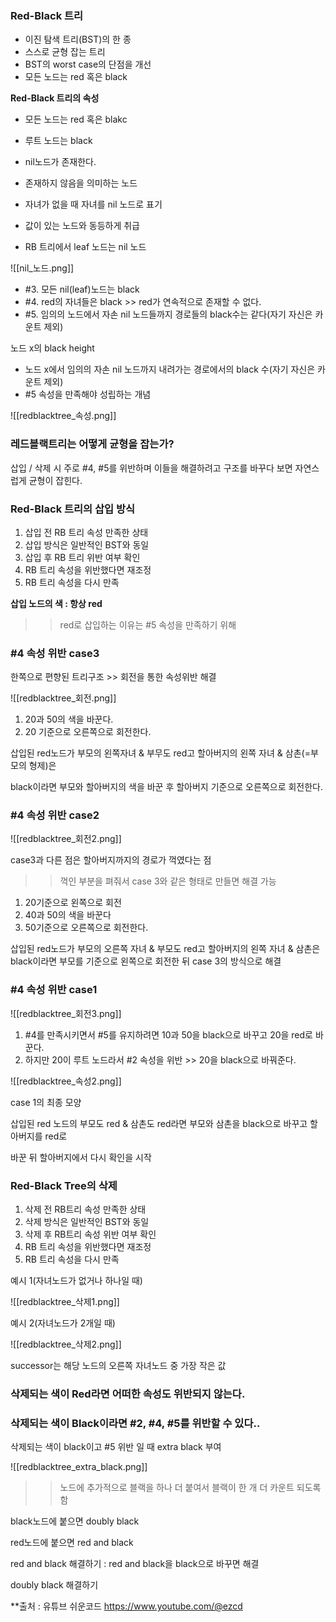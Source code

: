   

### Red-Black 트리

- 이진 탐색 트리(BST)의 한 종
- 스스로 균형 잡는 트리
- BST의 worst case의 단점을 개선
- 모든 노드는 red 혹은 black

  

**Red-Black 트리의 속성**

- 모든 노드는 red 혹은 blakc
- 루트 노드는 black
- nil노드가 존재한다.

- 존재하지 않음을 의미하는 노드

- 자녀가 없을 때 자녀를 nil 노드로 표기

- 값이 있는 노드와 동등하게 취급

- RB 트리에서 leaf 노드는 nil 노드

![[nil_노드.png]]

  

- #3. 모든 nil(leaf)노드는 black
- #4. red의 자녀들은 black >> red가 연속적으로 존재할 수 없다.
- #5. 임의의 노드에서 자손 nil 노드들까지 경로들의 black수는 같다(자기 자신은 카운트 제외)

  

노드 x의 black height

- 노드 x에서 임의의 자손 nil 노드까지 내려가는 경로에서의 black 수(자기 자신은 카운트 제외)
- #5 속성을 만족해야 성립하는 개념

  

![[redblacktree_속성.png]]

  

### 레드블랙트리는 어떻게 균형을 잡는가?

삽입 / 삭제 시 주로 #4, \#5를 위반하며 이들을 해결하려고 구조를 바꾸다 보면 자연스럽게 균형이 잡힌다.

  

### Red-Black 트리의 삽입 방식

1. 삽입 전 RB 트리 속성 만족한 상태
2. 삽입 방식은 일반적인 BST와 동일
3. 삽입 후 RB 트리 위반 여부 확인
4. RB 트리 속성을 위반했다면 재조정
5. RB 트리 속성을 다시 만족

  

**삽입 노드의 색 : 항상 red**

>> red로 삽입하는 이유는 #5 속성을 만족하기 위해

  

### #4 속성 위반 case3

한쪽으로 편향된 트리구조 >> 회전을 통한 속성위반 해결

![[redblacktree_회전.png]]

1. 20과 50의 색을 바꾼다.
2. 20 기준으로 오른쪽으로 회전한다.

  

삽입된 red노드가 부모의 왼쪽자녀 & 부무도 red고 할아버지의 왼쪽 자녀 & 삼촌(=부모의 형제)은

black이라면 부모와 할아버지의 색을 바꾼 후 할아버지 기준으로 오른쪽으로 회전한다.

  

### **#4 속성 위반 case2**

![[redblacktree_회전2.png]]

case3과 다른 점은 할아버지까지의 경로가 꺽였다는 점

>> 꺽인 부분을 펴줘서 case 3와 같은 형태로 만들면 해결 가능

1. 20기준으로 왼쪽으로 회전
2. 40과 50의 색을 바꾼다
3. 50기준으로 오른쪽으로 회전한다.

  

삽입된 red노드가 부모의 오른쪽 자녀 & 부모도 red고 할아버지의 왼쪽 자녀 & 삼촌은 black이라면 부모를 기준으로 왼쪽으로 회전한 뒤 case 3의 방식으로 해결

### #4 속성 위반 case1

![[redblacktree_회전3.png]]

1. \#4를 만족시키면서 \#5를 유지하려면 10과 50을 black으로 바꾸고 20을 red로 바꾼다.
2. 하지만 20이 루트 노드라서 #2 속성을 위반 >> 20을 black으로 바꿔준다.

  

![[redblacktree_속성2.png]]

case 1의 최종 모양

  

삽입된 red 노드의 부모도 red & 삼촌도 red라면 부모와 삼촌을 black으로 바꾸고 할아버지를 red로

바꾼 뒤 할아버지에서 다시 확인을 시작

  

### Red-Black Tree의 삭제

1. 삭제 전 RB트리 속성 만족한 상태
2. 삭제 방식은 일반적인 BST와 동일
3. 삭제 후 RB트리 속성 위반 여부 확인
4. RB 트리 속성을 위반했다면 재조정
5. RB 트리 속성을 다시 만족

  

예시 1(자녀노드가 없거나 하나일 때)

![[redblacktree_삭제1.png]]

  

예시 2(자녀노드가 2개일 때)

![[redblacktree_삭제2.png]]

successor는 해당 노드의 오른쪽 자녀노드 중 가장 작은 값

  

### 삭제되는 색이 Red라면 어떠한 속성도 위반되지 않는다.

  

### 삭제되는 색이 Black이라면 #2, #4, \#5를 위반할 수 있다..

  

삭제되는 색이 black이고 #5 위반 일 때 extra black 부여

![[redblacktree_extra_black.png]]

>> 노드에 추가적으로 블랙을 하나 더 붙여서 블랙이 한 개 더 카운트 되도록 함

  

black노드에 붙으면 doubly black

red노드에 붙으면 red and black

  

red and black 해결하기 : red and black을 black으로 바꾸면 해결

  

doubly black 해결하기

  

**출처 : 유튜브 쉬운코드 https://www.youtube.com/@ezcd